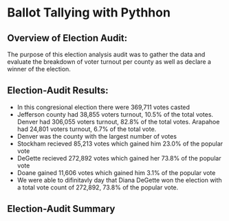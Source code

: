 # Ballot Tallying with Pythhon
## Overview of Election Audit: 
The purpose of this election analysis audit was to gather the data and evaluate the breakdown of voter turnout per county as well as declare a winner of the election.

## Election-Audit Results:
* In this congresional election there were 369,711 votes casted 
* Jefferson county had 38,855 voters turnout, 10.5% of the total votes. Denver had 306,055 voters turnout, 82.8% of the total votes. Arapahoe had 24,801 voters turnout, 6.7% of the total vote.
* Denver was the county with the largest number of votes
* Stockham recieved 85,213 votes which gained him 23.0% of the popular vote
* DeGette recieved 272,892 votes which gained her 73.8% of the popular vote
* Doane gained 11,606 votes which gained him 3.1% of the popular vote
* We were able to difinitavly day that Diana DeGette won the election with a total vote count of 272,892, 73.8% of the popular vote.
## Election-Audit Summary
